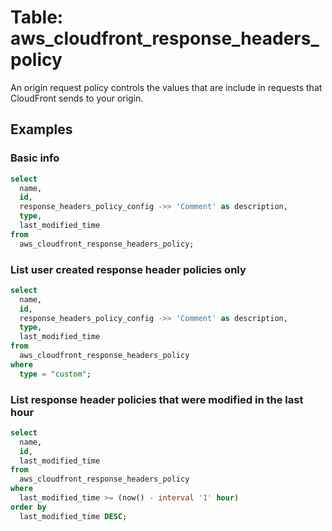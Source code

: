 # Table: aws_cloudfront_response_headers_policy

An origin request policy controls the values that are include in requests that CloudFront sends to your origin.

## Examples

### Basic info

```sql
select
  name,
  id,
  response_headers_policy_config ->> 'Comment' as description,
  type,
  last_modified_time
from
  aws_cloudfront_response_headers_policy;
```

### List user created response header policies only

```sql
select
  name,
  id,
  response_headers_policy_config ->> 'Comment' as description,
  type,
  last_modified_time
from
  aws_cloudfront_response_headers_policy
where
  type = "custom";
```

### List response header policies that were modified in the last hour

```sql
select
  name,
  id,
  last_modified_time
from
  aws_cloudfront_response_headers_policy
where
  last_modified_time >= (now() - interval '1' hour)
order by
  last_modified_time DESC;
```
